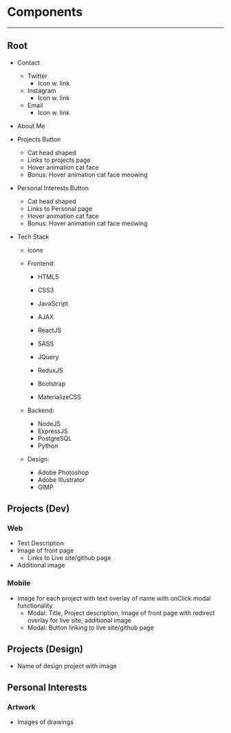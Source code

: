 # Components
---

## Root
* Contact
    * Twitter
        * Icon w. link
    * Instagram
        * Icon w. link
    * Email
        * Icon w. link

* About Me
* Projects Button
    * Cat head shaped
    * Links to projects page
    * Hover animation cat face
    * Bonus: Hover animation cat face meowing
* Personal Interests Button
    * Cat head shaped
    * Links to Personal page
    * Hover animation cat face
    * Bonus: Hover animation cat face meowing
* Tech Stack
    * icons
    * Frontend:
        * HTML5
        * CSS3
        * JavaScript
        * AJAX
        
        * ReactJS
        * SASS
        * JQuery
        * ReduxJS
        * Bootstrap
        * MaterializeCSS

    * Backend:
        * NodeJS
        * ExpressJS
        * PostgreSQL
        * Python

    * Design:
        * Adobe Photoshop
        * Adobe Illustrator
        * GIMP

## Projects (Dev)
### Web
* Text Description
* Image of front page
    * Links to Live site/github page
* Additional image

### Mobile
* Image for each project with text overlay of name with onClick modal functionality
    * Modal: Title, Project description, Image of front page with redirect overlay for live site, additional image
    * Modal: Button linking to live site/github page

## Projects (Design)
* Name of design project with image

## Personal Interests
### Artwork
* Images of drawings